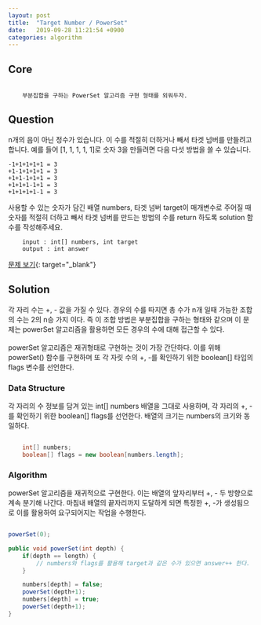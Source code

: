 ```yaml
---
layout: post
title:  "Target Number / PowerSet"
date:   2019-09-28 11:21:54 +0900
categories: algorithm
---
```


## Core
```

	부분집합을 구하는 PowerSet 알고리즘 구현 형태를 외워두자.

```

## Question
n개의 음이 아닌 정수가 있습니다. 이 수를 적절히 더하거나 빼서 타겟 넘버를 만들려고 합니다. 예를 들어 [1, 1, 1, 1, 1]로 숫자 3을 만들려면 다음 다섯 방법을 쓸 수 있습니다.

```
-1+1+1+1+1 = 3
+1-1+1+1+1 = 3
+1+1-1+1+1 = 3
+1+1+1-1+1 = 3
+1+1+1+1-1 = 3
```

사용할 수 있는 숫자가 담긴 배열 numbers, 타겟 넘버 target이 매개변수로 주어질 때 숫자를 적절히 더하고 빼서 타겟 넘버를 만드는 방법의 수를 return 하도록 solution 함수를 작성해주세요.

```
    input : int[] numbers, int target
    output : int answer
```
[문제 보기](https://programmers.co.kr/learn/courses/30/lessons/43165){: target="_blank"}

## Solution
각 자리 수는 +, - 값을 가질 수 있다.  경우의 수를 따지면 총 수가 n개 일때 가능한 조합의 수는 2의 n승 가지 이다. 즉 이 조합 방법은 부분집합을 구하는 형태와 같으며 이 문제는 powerSet 알고리즘을 활용하면 모든 경우의 수에 대해 접근할 수 있다. <br><br> powerSet 알고리즘은 재귀형태로 구현하는 것이 가장 간단하다. 이를 위해 powerSet() 함수를 구현하며 또 각 자릿 수의 +, -를 확인하기 위한 boolean[] 타입의 flags 변수를 선언한다.

### Data Structure
각 자리의 수 정보를 담겨 있는 int[] numbers 배열을 그대로 사용하며, 각 자리의 +, -를 확인하기 위한 boolean[] flags를 선언한다. 배열의 크기는 numbers의 크기와 동일하다.

```java

	int[] numbers;
	boolean[] flags = new boolean[numbers.length];

```

### Algorithm
powerSet 알고리즘을 재귀적으로 구현한다. 이는 배열의 앞자리부터 +, - 두 방향으로 계속 분기해 나간다.
마침내 배열의 끝자리까지 도달하게 되면 특정한 +, -가 생성됨으로 이를 활용하여 요구되어지는 작업을 수행한다.

```java

powerSet(0);

public void powerSet(int depth) {
	if(depth == length) {
		// numbers와 flags를 활용해 target과 같은 수가 있으면 answer++ 한다.
	}

	numbers[depth] = false;
	powerSet(depth+1);
	numbers[depth] = true;
	powerSet(depth+1);
}
```